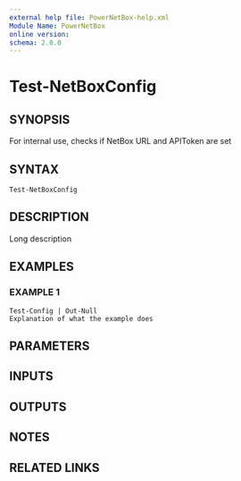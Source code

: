 ```yaml
---
external help file: PowerNetBox-help.xml
Module Name: PowerNetBox
online version:
schema: 2.0.0
---
```


# Test-NetBoxConfig

## SYNOPSIS
For internal use, checks if NetBox URL and APIToken are set

## SYNTAX

```
Test-NetBoxConfig
```

## DESCRIPTION
Long description

## EXAMPLES

### EXAMPLE 1
```
Test-Config | Out-Null
Explanation of what the example does
```

## PARAMETERS

## INPUTS

## OUTPUTS

## NOTES

## RELATED LINKS
